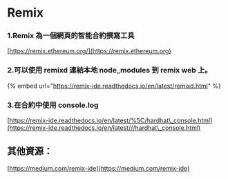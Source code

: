 # Remix

### 1.Remix 為一個網頁的智能合約撰寫工具

[https://remix.ethereum.org/](https://remix.ethereum.org)

### 2.可以使用 remixd 連結本地 node\_modules 到 remix web 上。

{% embed url="https://remix-ide.readthedocs.io/en/latest/remixd.html" %}

### 3.在合約中使用 console.log

[https://remix-ide.readthedocs.io/en/latest/%5C/hardhat\_console.html](https://remix-ide.readthedocs.io/en/latest///hardhat\_console.html)

## 其他資源：

[https://medium.com/remix-ide](https://medium.com/remix-ide)
